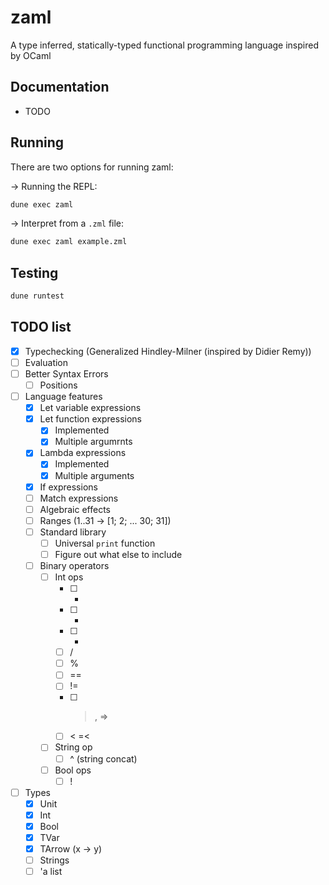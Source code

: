 # zaml

A type inferred, statically-typed functional programming language inspired by OCaml

## Documentation

- TODO

## Running

There are two options for running zaml:

-> Running the REPL:

```bash
dune exec zaml
```

-> Interpret from a `.zml` file:

```bash
dune exec zaml example.zml
```

## Testing

```bash
dune runtest
```

## TODO list

- [x] Typechecking (Generalized Hindley-Milner (inspired by Didier Remy))
- [ ] Evaluation
- [ ] Better Syntax Errors
  - [ ] Positions
- [ ] Language features
  - [x] Let variable expressions
  - [x] Let function expressions
    - [x] Implemented
    - [x] Multiple argumrnts
  - [x] Lambda expressions
    - [x] Implemented
    - [x] Multiple arguments
  - [x] If expressions
  - [ ] Match expressions
  - [ ] Algebraic effects
  - [ ] Ranges (1..31 -> [1; 2; ... 30; 31])
  - [ ] Standard library
    - [ ] Universal `print` function
    - [ ] Figure out what else to include
  - [ ] Binary operators
    - [ ] Int ops
      - [ ] -
      - [ ] -
      - [ ] -
      - [ ] /
      - [ ] %
      - [ ] ==
      - [ ] !=
      - [ ] > , =>
      - [ ] < =<
    - [ ] String op
      - [ ] ^ (string concat)
    - [ ] Bool ops
      - [ ] !
- [ ] Types
  - [x] Unit
  - [x] Int
  - [x] Bool
  - [x] TVar
  - [x] TArrow (x -> y)
  - [ ] Strings
  - [ ] 'a list
